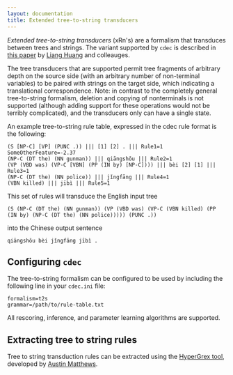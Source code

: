 ```yaml
---
layout: documentation
title: Extended tree-to-string transducers
---
```

*Extended tree-to-string transducers* (xRn's) are a formalism that transduces between trees and strings. The variant supported by `cdec` is described in [this paper](http://www.cis.upenn.edu/~lhuang3/amta06-sdtedl.pdf) by [Liang Huang](http://acl.cs.qc.edu/~lhuang/) and colleauges.

The tree transducers that are supported permit tree fragments of arbitrary depth on the source side (with an arbitrary number of non-terminal variables) to be paired with strings on the target side, which indicating a translational correspondence. Note: in contrast to the completely general tree-to-string formalism, deletion and copying of nonterminals is not supported (although adding support for these operations would not be terribly complicated), and the transducers only can have a single state.

An example tree-to-string rule table, expressed in the cdec rule format is the following:

    (S [NP-C] [VP] (PUNC .)) ||| [1] [2] . ||| Rule1=1 SomeOtherFeature=-2.37
    (NP-C (DT the) (NN gunman)) ||| qiāngshǒu ||| Rule2=1
    (VP (VBD was) (VP-C [VBN] (PP (IN by) [NP-C]))) ||| bèi [2] [1] ||| Rule3=1
    (NP-C (DT the) (NN police)) ||| jǐngfāng ||| Rule4=1
    (VBN killed) ||| jībì ||| Rule5=1

This set of rules will transduce the English input tree

    (S (NP-C (DT the) (NN gunman)) (VP (VBD was) (VP-C (VBN killed) (PP (IN by) (NP-C (DT the) (NN police))))) (PUNC .))

into the Chinese output sentence

    qiāngshǒu bèi jǐngfāng jībì .

## Configuring `cdec`

The tree-to-string formalism can be configured to be used by including the following line in your `cdec.ini` file:

    formalism=t2s
    grammar=/path/to/rule-table.txt

All rescoring, inference, and parameter learning algorithms are supported.

## Extracting tree to string rules

Tree to string transduction rules can be extracted using the [HyperGrex tool](https://github.com/armatthews/HyperGrex), developed by [Austin Matthews](http://armatthews.com/).

